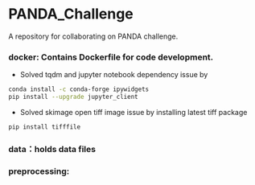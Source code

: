 # PANDA_Challenge
A repository for collaborating on PANDA challenge.
### docker: Contains Dockerfile for code development.
* Solved tqdm and jupyter notebook dependency issue by
```bash
conda install -c conda-forge ipywidgets
pip install --upgrade jupyter_client
```

* Solved skimage open tiff image issue by installing latest tiff package
```bash
pip install tifffile
```
### data：holds data files
### preprocessing:

